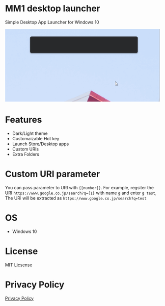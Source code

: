 #  MM1 desktop launcher
Simple Desktop App Launcher for Windows 10

![Demo](demo.gif)

# Features
- Dark/Light theme
- Customaizable Hot key
- Launch Store/Desktop apps
- Custom URIs
- Extra Folders

# Custom URI parameter
You can pass parameter to URI with `{[number]}`.
For example, regsiter the URI `https://www.google.co.jp/search?q={1}` with name `g` and enter `g test`, The URI will be extracted as `https://www.google.co.jp/search?q=test`

# OS
- Windows 10

# License
MIT Licsense

# Privacy Policy
[Privacy Policy](privacy_policy.html)

